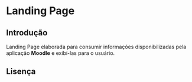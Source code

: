 # Landing Page

## Introdução

Landing Page elaborada para consumir informações disponibilizadas pela aplicação **Moodle** e exibí-las para o usuário.

## Lisença

